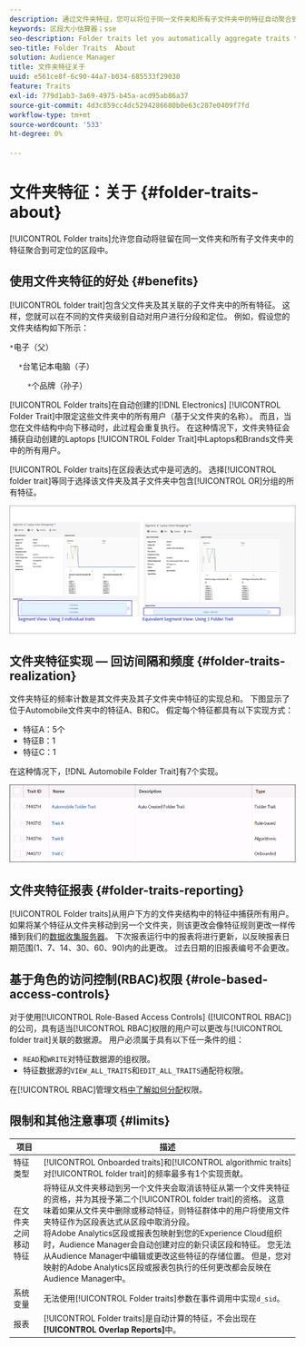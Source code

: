 ```yaml
---
description: 通过文件夹特征，您可以将位于同一文件夹和所有子文件夹中的特征自动聚合到可定位的区段中。
keywords: 区段大小估算器；sse
seo-description: Folder traits let you automatically aggregate traits that reside within the same folder and all child folders into a targetable segment.
seo-title: Folder Traits  About
solution: Audience Manager
title: 文件夹特征关于
uuid: e561ce8f-6c90-44a7-b034-685533f29030
feature: Traits
exl-id: 779d1ab3-3a69-4975-b45a-acd95ab86a37
source-git-commit: 4d3c859cc4dc5294286680b0e63c287e0409f7fd
workflow-type: tm+mt
source-wordcount: '533'
ht-degree: 0%

---
```


# 文件夹特征：关于 {#folder-traits-about}

[!UICONTROL Folder traits]允许您自动将驻留在同一文件夹和所有子文件夹中的特征聚合到可定位的区段中。

## 使用文件夹特征的好处 {#benefits}

[!UICONTROL folder trait]包含父文件夹及其关联的子文件夹中的所有特征。 这样，您就可以在不同的文件夹级别自动对用户进行分段和定位。 例如，假设您的文件夹结构如下所示：

`*`电子（父）

    `*`台笔记本电脑（子）

        `*`个品牌（孙子）

[!UICONTROL Folder traits]在自动创建的[!DNL Electronics] [!UICONTROL Folder Trait]中限定这些文件夹中的所有用户（基于父文件夹的名称）。 而且，当您在文件结构中向下移动时，此过程会重复执行。 在这种情况下，文件夹特征会捕获自动创建的Laptops [!UICONTROL Folder Trait]中Laptops和Brands文件夹中的所有用户。

[!UICONTROL Folder traits]在区段表达式中是可选的。 选择[!UICONTROL folder trait]等同于选择该文件夹及其子文件夹中包含[!UICONTROL OR]分组的所有特征。

![](assets/folder-traits-compare-border.jpg)

## 文件夹特征实现 — 回访间隔和频度 {#folder-traits-realization}

文件夹特征的频率计数是其文件夹及其子文件夹中特征的实现总和。 下图显示了位于Automobile文件夹中的特征A、B和C。 假定每个特征都具有以下实现方式：

* 特征A：5个
* 特征B：1
* 特征C：1

在这种情况下，[!DNL Automobile Folder Trait]有7个实现。

![](assets/folder_traits_rollup_border.png)

## 文件夹特征报表 {#folder-traits-reporting}

[!UICONTROL Folder traits]从用户下方的文件夹结构中的特征中捕获所有用户。 如果将某个特征从文件夹移动到另一个文件夹，则该更改会像特征规则更改一样传播到我们的[数据收集服务器](../../reference/system-components/components-data-collection.md)。 下次报表运行中的报表将进行更新，以反映报表日期范围(1、7、14、30、60、90)内的此更改。 过去日期的旧报表编号不会更改。

## 基于角色的访问控制(RBAC)权限 {#role-based-access-controls}

对于使用[!UICONTROL Role-Based Access Controls] ([!UICONTROL RBAC])的公司，具有适当[!UICONTROL RBAC]权限的用户可以更改与[!UICONTROL folder trait]关联的数据源。 用户必须属于具有以下任一条件的组：

* `READ`和`WRITE`对特征数据源的组权限。
* 特征数据源的`VIEW_ALL_TRAITS`和`EDIT_ALL_TRAITS`通配符权限。

在[!UICONTROL RBAC]管理文档[中了解如何分配](../../features/administration/administration-overview.md#create-group)权限。

## 限制和其他注意事项 {#limits}

| 项目 | 描述 |
|---|---|
| 特征类型 | [!UICONTROL Onboarded traits]和[!UICONTROL algorithmic traits]对[!UICONTROL folder trait]的频率最多有1个实现贡献。 |
| 在文件夹之间移动特征 | 将特征从文件夹移动到另一个文件夹会取消该特征从第一个文件夹特征的资格，并为其授予第二个[!UICONTROL folder trait]的资格。 这意味着如果从文件夹中删除或移动特征，则特征群体中的用户将使用文件夹特征作为区段表达式从区段中取消分段。 <br>将Adobe Analytics区段或报表包映射到您的Experience Cloud组织时，Audience Manager会自动创建对应的新只读区段和特征。 您无法从Audience Manager中编辑或更改这些特征的存储位置。 但是，您对映射的Adobe Analytics区段或报表包执行的任何更改都会反映在Audience Manager中。 |
| 系统变量 | 无法使用[!UICONTROL Folder traits]参数在事件调用中实现`d_sid`。 |
| 报表 | [!UICONTROL Folder traits]是自动计算的特征，不会出现在&#x200B;**[!UICONTROL Overlap Reports]**&#x200B;中。 |

